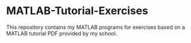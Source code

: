 # MATLAB-Tutorial-Exercises
This repository contains my MATLAB programs for exercises based on a MATLAB tutorial PDF provided by my school. 
